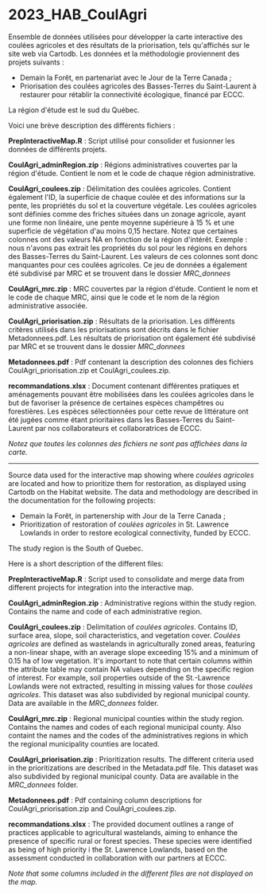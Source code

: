# 2023_HAB_CoulAgri

Ensemble de données utilisées pour développer la carte interactive des coulées agricoles et des résultats de la priorisation, tels qu'affichés sur le site web via Cartodb. Les données et la méthodologie proviennent des projets suivants : 
- Demain la Forêt, en partenariat avec le Jour de la Terre Canada ;
- Priorisation des coulées agricoles des Basses-Terres du Saint-Laurent à restaurer pour rétablir la connectivité écologique, financé par ECCC.

La région d'étude est le sud du Québec.  

Voici une brève description des différents fichiers :

**PrepInteractiveMap.R** : Script utilisé pour consolider et fusionner les données de différents projets.

**CoulAgri_adminRegion.zip** : Régions administratives couvertes par la région d'étude. Contient le nom et le code de chaque région administrative.

**CoulAgri_coulees.zip** : Délimitation des coulées agricoles. Contient également l'ID, la superficie de chaque coulée et des informations sur la pente, les propriétés du sol et la couverture végétale. Les coulées agricoles sont définies comme des friches situées dans un zonage agricole, ayant une forme non linéaire, une pente moyenne supérieure à 15 % et une superficie de végétation d'au moins 0,15 hectare. Notez que certaines colonnes ont des valeurs NA en fonction de la région d'intérêt. Exemple : nous n'avons pas extrait les propriétés du sol pour les régions en dehors des Basses-Terres du Saint-Laurent. Les valeurs de ces colonnes sont donc manquantes pour ces coulées agricoles. Ce jeu de données a également été subdivisé par MRC et se trouvent dans le dossier *MRC_donnees*

**CoulAgri_mrc.zip** : MRC couvertes par la région d'étude. Contient le nom et le code de chaque MRC, ainsi que le code et le nom de la région administrative associée. 

**CoulAgri_priorisation.zip** : Résultats de la priorisation. Les différents critères utilisés dans les priorisations sont décrits dans le fichier Metadonnees.pdf. Les résultats de priorisation ont également été subdivisé par MRC et se trouvent dans le dossier *MRC_donnees*

**Metadonnees.pdf** : Pdf contenant la description des colonnes des fichiers CoulAgri_priorisation.zip et CoulAgri_coulees.zip.  

**recommandations.xlsx** :  Document contenant différentes pratiques et aménagements pouvant être mobilisées dans les coulées agricoles dans le but de favoriser la présence de certaines espèces champêtres ou forestières. Les espèces sélectionnées pour cette revue de littérature ont été jugées comme étant prioritaires dans les Basses-Terres du Saint-Laurent par nos collaborateurs et collaboratrices de ECCC.



*Notez que toutes les colonnes des fichiers ne sont pas affichées dans la carte.*

-----

Source data used for the  interactive map showing where *coulées agricoles* are located and how to prioritize them for restoration, as displayed using Cartodb on the Habitat website. The data and methodology are described in the documentation for the following projects: 
- Demain la Forêt, in partenership with Jour de la Terre Canada ;
- Prioritization of restoration of *coulées agricoles* in St. Lawrence Lowlands in order to restore ecological connectivity, funded by ECCC.

The study region is the South of Quebec.

Here is a short description of the different files:

**PrepInteractiveMap.R** : Script used to consolidate and merge data from different projects for integration into the interactive map.

**CoulAgri_adminRegion.zip** : Administrative regions within the study region. Contains the name and code of each administrative region. 

**CoulAgri_coulees.zip** : Delimitation of *coulées agricoles*. Contains ID, surface area, slope, soil characteristics, and vegetation cover. *Coulées agricoles* are defined as wastelands in agriculturally zoned areas, featuring a non-linear shape, with an average slope exceeding 15% and a minimum of 0.15 ha of low vegetation. It's important to note that certain columns within the attribute table may contain NA values depending on the specific region of interest. For example, soil properties outside of the St.-Lawrence Lowlands were not extracted, resulting in missing values for those *coulées agricoles*. This dataset was also subdivided by regional municipal county. Data are available in the *MRC_donnees* folder. 

**CoulAgri_mrc.zip** : Regional municipal counties within the study region. Contains the names and codes of each regional municipal county. Also containt the names and the codes of the administratives regions in which the regional municipality counties are located. 

**CoulAgri_priorisation.zip** : Prioritization results. The different criteria used in the prioritizations are described in the Metadata.pdf file. This dataset was also subdivided by regional municipal county. Data are available in the *MRC_donnees* folder. 

**Metadonnees.pdf** : Pdf containing column descriptions for CoulAgri_priorisation.zip and CoulAgri_coulees.zip.

**recommandations.xlsx** :  The provided document outlines a range of practices applicable to agricultural wastelands, aiming to enhance the presence of specific rural or forest species. These species were identified as being of high priority  i the St. Lawrence Lowlands, based on the assessment conducted in collaboration with our partners at ECCC.

*Note that some columns included in the different files are not displayed on the map.*
